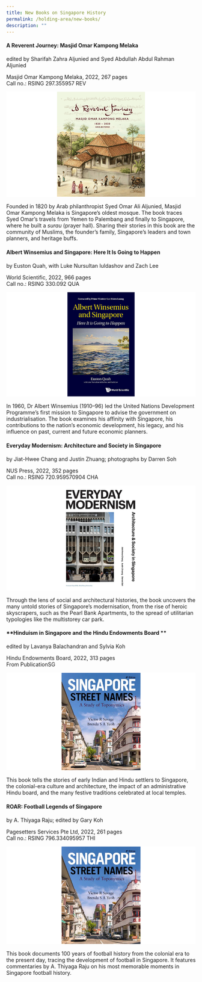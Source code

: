 ```yaml
---
title: New Books on Singapore History
permalink: /holding-area/new-books/
description: ""
---
```

#### **A Reverent Journey: Masjid Omar Kampong Melaka**
edited by Sharifah Zahra Aljunied and Syed Abdullah Abdul Rahman Aljunied 

Masjid Omar Kampong Melaka, 2022, 267 pages <br>
Call no.: RSING 297.355957 REV

![](/images/Vol%2019%20Issue%201/New%20Books/The_Reverent_Journey_cover.png)

Founded in 1820 by Arab philanthropist Syed Omar Ali Aljunied, Masjid Omar Kampong Melaka is Singapore’s oldest mosque. The book traces Syed Omar’s travels from Yemen to Palembang and finally to Singapore, where he built a *surau* (prayer hall). Sharing their stories in this book are the community of Muslims, the founder’s family, Singapore’s leaders and town planners, and heritage buffs.  

#### **Albert Winsemius and Singapore: Here It Is Going to Happen**
by Euston Quah, with Luke Nursultan Iuldashov and Zach Lee

World Scientific, 2022, 966 pages <br>
Call no.: RSING 330.092 QUA

![](/images/Vol%2019%20Issue%201/New%20Books/12081_Highres%20copy.png)

In 1960, Dr Albert Winsemius (1910–96) led the United Nations Development Programme’s first mission to Singapore to advise the government on industrialisation. The book examines his affinity with Singapore, his contributions to the nation’s economic development, his legacy, and his influence on past, current and future economic planners.

#### **Everyday Modernism: Architecture and Society in Singapore**
by Jiat-Hwee Chang and
Justin Zhuang; photographs by
Darren Soh 

NUS Press, 2022, 352 pages <br>
Call no.: RSING 720.959570904 CHA

![](/images/Vol%2019%20Issue%201/New%20Books/everyday_modernism.png)

Through the lens of social and architectural histories, the book uncovers the many untold stories of Singapore’s modernisation, from the rise of heroic skyscrapers, such as the Pearl Bank Apartments, to the spread of utilitarian typologies like the multistorey car park.

#### **Hinduism in Singapore and the Hindu Endowments Board **

edited by Lavanya Balachandran and Sylvia Koh

Hindu Endowments Board, 2022, 313 pages <br>
From PublicationSG

![](/images/Vol%2018%20Issue%204/New%20Books/book4.png)

This book tells the stories of early Indian and Hindu settlers to Singapore, the colonial-era culture and architecture, the impact of an administrative Hindu board, and the many festive traditions celebrated at local temples.

#### **ROAR: Football Legends of Singapore**

by A. Thiyaga Raju; edited by
Gary Koh

Pagesetters Services Pte Ltd, 2022,
261 pages <br>
Call no.: RSING 796.334095957 THI

![](/images/Vol%2018%20Issue%204/New%20Books/book4.png)

This book documents 100 years of football history from the colonial era to the present day, tracing the development of football in Singapore. It features commentaries by A. Thiyaga Raju on his most memorable moments in Singapore football history.
